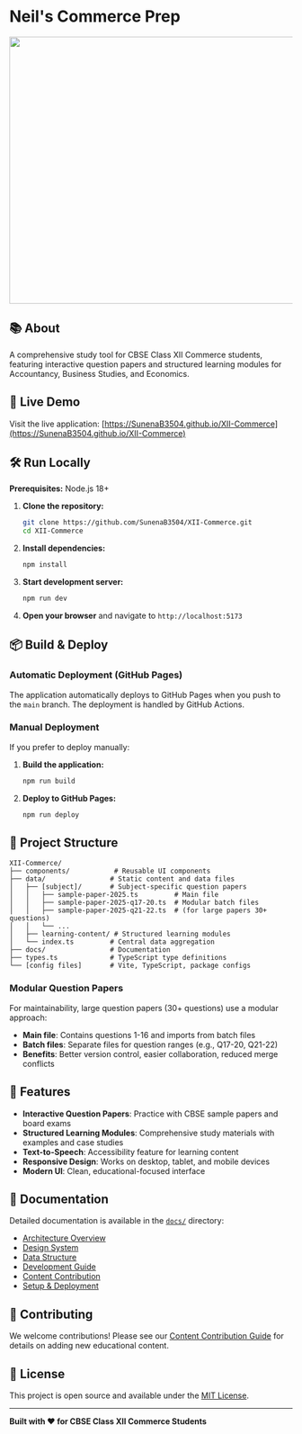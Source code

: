 # Neil's Commerce Prep

<div align="center">
<img width="1200" height="475" alt="GHBanner" src="https://github.com/user-attachments/assets/0aa67016-6eaf-458a-adb2-6e31a0763ed6" />
</div>

## 📚 About

A comprehensive study tool for CBSE Class XII Commerce students, featuring interactive question papers and structured learning modules for Accountancy, Business Studies, and Economics.

## 🚀 Live Demo

Visit the live application: [https://SunenaB3504.github.io/XII-Commerce](https://SunenaB3504.github.io/XII-Commerce)

## 🛠️ Run Locally

**Prerequisites:** Node.js 18+

1. **Clone the repository:**
   ```bash
   git clone https://github.com/SunenaB3504/XII-Commerce.git
   cd XII-Commerce
   ```

2. **Install dependencies:**
   ```bash
   npm install
   ```

3. **Start development server:**
   ```bash
   npm run dev
   ```

4. **Open your browser** and navigate to `http://localhost:5173`

## 📦 Build & Deploy

### Automatic Deployment (GitHub Pages)
The application automatically deploys to GitHub Pages when you push to the `main` branch. The deployment is handled by GitHub Actions.

### Manual Deployment
If you prefer to deploy manually:

1. **Build the application:**
   ```bash
   npm run build
   ```

2. **Deploy to GitHub Pages:**
   ```bash
   npm run deploy
   ```

## 📁 Project Structure

```
XII-Commerce/
├── components/           # Reusable UI components
├── data/                # Static content and data files
│   ├── [subject]/       # Subject-specific question papers
│   │   ├── sample-paper-2025.ts         # Main file
│   │   ├── sample-paper-2025-q17-20.ts  # Modular batch files
│   │   ├── sample-paper-2025-q21-22.ts  # (for large papers 30+ questions)
│   │   └── ...
│   ├── learning-content/ # Structured learning modules
│   └── index.ts         # Central data aggregation
├── docs/                # Documentation
├── types.ts             # TypeScript type definitions
└── [config files]       # Vite, TypeScript, package configs
```

### Modular Question Papers

For maintainability, large question papers (30+ questions) use a modular approach:
- **Main file**: Contains questions 1-16 and imports from batch files
- **Batch files**: Separate files for question ranges (e.g., Q17-20, Q21-22)
- **Benefits**: Better version control, easier collaboration, reduced merge conflicts

## 🎨 Features

- **Interactive Question Papers**: Practice with CBSE sample papers and board exams
- **Structured Learning Modules**: Comprehensive study materials with examples and case studies
- **Text-to-Speech**: Accessibility feature for learning content
- **Responsive Design**: Works on desktop, tablet, and mobile devices
- **Modern UI**: Clean, educational-focused interface

## 📖 Documentation

Detailed documentation is available in the [`docs/`](./docs/) directory:

- [Architecture Overview](./docs/architecture.md)
- [Design System](./docs/design-system.md)
- [Data Structure](./docs/data-structure.md)
- [Development Guide](./docs/development-guide.md)
- [Content Contribution](./docs/content-contribution.md)
- [Setup & Deployment](./docs/setup-deployment.md)

## 🤝 Contributing

We welcome contributions! Please see our [Content Contribution Guide](./docs/content-contribution.md) for details on adding new educational content.

## 📄 License

This project is open source and available under the [MIT License](LICENSE).

---

**Built with ❤️ for CBSE Class XII Commerce Students**
